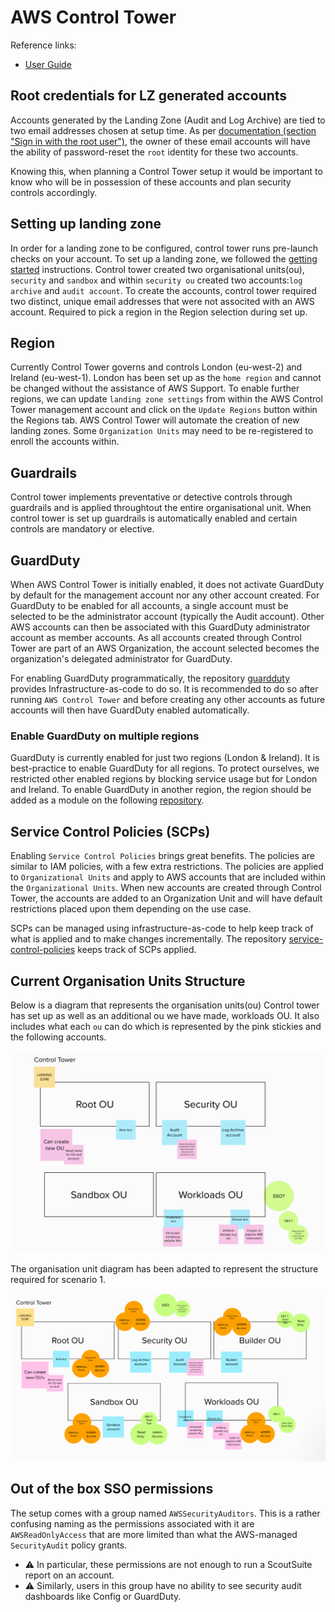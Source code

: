 # AWS Control Tower

Reference links:
- [User Guide](https://docs.aws.amazon.com/controltower/latest/userguide/what-is-control-tower.html)

## Root credentials for LZ generated accounts

Accounts generated by the Landing Zone (Audit and Log Archive) are tied to two email addresses chosen at setup time.
As per [documentation (section "Sign in with the root user")](https://docs.aws.amazon.com/controltower/latest/userguide/best-practices.html), the owner of these email accounts will have the ability of password-reset the `root` identity for these two accounts.

Knowing this, when planning a Control Tower setup it would be important to know who will be in possession of these accounts and plan security controls accordingly.

## Setting up landing zone
In order for a landing zone to be configured, control tower runs pre-launch checks on your account. To set up a landing zone, we followed the [getting started](https://docs.aws.amazon.com/controltower/latest/userguide/getting-started-with-control-tower.html) instructions. Control tower created two organisational units(ou), `security` and `sandbox` and within `security ou` created two accounts:`log archive` and `audit account`. To create the accounts, control tower required two distinct, unique email addresses that were not associted with an AWS account. Required to pick a region in the Region selection during set up.

## Region

Currently Control Tower governs and controls London (eu-west-2) and Ireland (eu-west-1). London has been set up as the `home region` and cannot be changed without the assistance of AWS Support. To enable further regions, we can update `landing zone settings` from within the AWS Control Tower management account and click on the `Update Regions` button within the Regions tab. AWS Control Tower will automate the creation of new landing zones. Some `Organization Units` may need to be re-registered to enroll the accounts within.

## Guardrails

Control tower implements preventative or detective controls through guardrails and is applied throughtout the entire organisational unit. When control tower is set up guardrails is automatically enabled and certain controls are mandatory or elective.

## GuardDuty
When AWS Control Tower is initially enabled, it does not activate GuardDuty by default for the management account nor any other account created. For GuardDuty to be enabled for all accounts, a single account must be selected to be the administrator account (typically the Audit account). Other AWS accounts can then be associated with this GuardDuty administrator account as member accounts. As all accounts created through Control Tower are part of an AWS Organization, the account selected becomes the organization's delegated administrator for GuardDuty.

For enabling GuardDuty programmatically, the repository [guardduty](https://github.com/tintulip/cla-organisation/tree/main/guardduty) provides Infrastructure-as-code to do so. It is recommended to do so after running `AWS Control Tower` and before creating any other accounts as future accounts will then have GuardDuty enabled automatically.

### Enable GuardDuty on multiple regions
GuardDuty is currently enabled for just two regions (London & Ireland). It is best-practice to enable GuardDuty for all regions. To protect ourselves, we restricted other enabled regions by blocking service usage but for London and Ireland. To enable GuardDuty in another region, the region should be added as a module on the following [repository](https://github.com/tintulip/cla-organisation/tree/main/guardduty#multiple-region-support).

## Service Control Policies (SCPs)

Enabling `Service Control Policies` brings great benefits. The policies are similar to IAM policies, with a few extra restrictions. The policies are applied to `Organizational Units` and apply to AWS accounts that are included within the `Organizational Units`. When new accounts are created through Control Tower, the accounts are added to an Organization Unit and will have default restrictions placed upon them depending on the use case.

SCPs can be managed using infrastructure-as-code to help keep track of what is applied and to make changes incrementally. The repository [service-control-policies](https://github.com/tintulip/cla-organisation/tree/main/service-control-policies) keeps track of SCPs applied.

## Current Organisation Units Structure
Below is a diagram that represents the organisation units(ou) Control tower has set up as well as an additional ou we have made, workloads OU. It also includes what each `ou` can do which is represented by the pink stickies and the following accounts.

![Current Organisation units structure for scenario 0](./ORG_Structure.png "Current Organisation units structure for scenario 0")

The organisation unit diagram has been adapted to represent the structure required for scenario 1.

![Current Organisation units structure for scenario 1](./ORG_Structure_Scenario1.png "Current Organisation units structure for scenario 1")

## Out of the box SSO permissions

The setup comes with a group named `AWSSecurityAuditors`. This is a rather confusing naming as the permissions associated with it are `AWSReadOnlyAccess` that are more limited than what the AWS-managed `SecurityAudit` policy grants.
- :warning: In particular, these permissions are not enough to run a ScoutSuite report on an account.
- :warning: Similarly, users in this group have no ability to see security audit dashboards like Config or GuardDuty.
